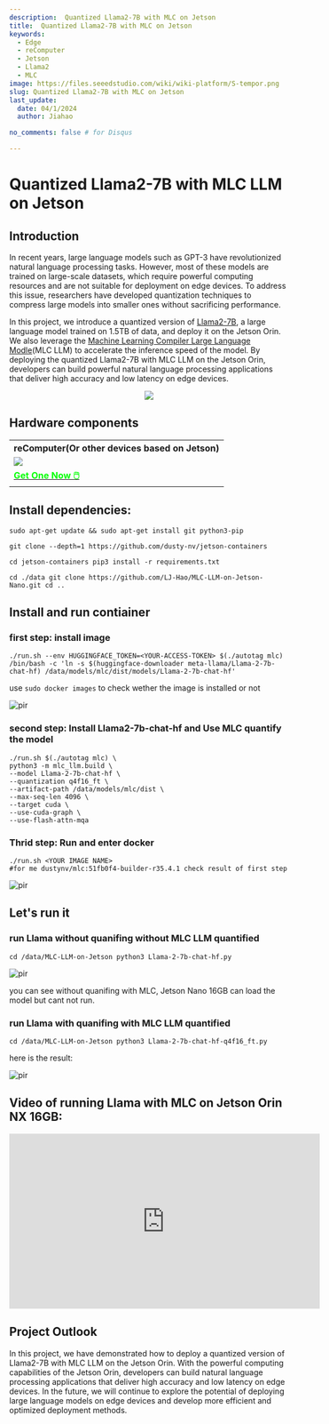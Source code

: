 ```yaml
---
description:  Quantized Llama2-7B with MLC on Jetson
title:  Quantized Llama2-7B with MLC on Jetson
keywords:
  - Edge
  - reComputer
  - Jetson
  - Llama2
  - MLC
image: https://files.seeedstudio.com/wiki/wiki-platform/S-tempor.png
slug: Quantized Llama2-7B with MLC on Jetson
last_update:
  date: 04/1/2024
  author: Jiahao

no_comments: false # for Disqus

---
```


# Quantized Llama2-7B with MLC LLM on Jetson

## Introduction

In recent years, large language models such as GPT-3 have revolutionized natural language processing tasks. However, most of these models are trained on large-scale datasets, which require powerful computing resources and are not suitable for deployment on edge devices. To address this issue, researchers have developed quantization techniques to compress large models into smaller ones without sacrificing performance. 

In this project, we introduce a quantized version of [Llama2-7B](https://huggingface.co/meta-llama/Llama-2-7b-hf), a large language model trained on 1.5TB of data, and deploy it on the Jetson Orin. We also leverage the [Machine Learning Compiler Large Language Modle](https://llm.mlc.ai)(MLC LLM) to accelerate the inference speed of the model. By deploying the quantized Llama2-7B with MLC LLM on the Jetson Orin, developers can build powerful natural language processing applications that deliver high accuracy and low latency on edge devices.

<div align="center"><img width={800} src="https://files.seeedstudio.com/wiki/reComputer-Jetson/A608/MLC_LLM.gif" /></div>


## Hardware components
<div class="table-center">
	<table align="center">
		<tr>
			<th>reComputer(Or other devices based on Jetson)</th>
		</tr>
    <tr>
      <td><div style={{textAlign:'center'}}><img src="https://files.seeedstudio.com/wiki/reComputer-Jetson/A608/recomputer_industrial_j3011_orin_nano_8gb.jpg" style={{width:800, height:'auto'}}/></div></td>
    </tr>
		<tr>
			<td><div class="get_one_now_container" style={{textAlign: 'center'}}>
				<a class="get_one_now_item" href="https://www.seeedstudio.com/reComputer-Industrial-J3011-p-5682.html?queryID=c1e6f0b0bd38a98233ce64bce8083a22&objectID=5682&indexName=bazaar_retailer_products">
				<strong><span><font color={'FFFFFF'} size={"4"}> Get One Now 🖱️</font></span></strong>
				</a>
			</div></td>
		</tr>
	</table>
</div>

## Install dependencies:

```shell
sudo apt-get update && sudo apt-get install git python3-pip
```
```shell
git clone --depth=1 https://github.com/dusty-nv/jetson-containers
```
```shell
cd jetson-containers pip3 install -r requirements.txt
```
```shell 
cd ./data git clone https://github.com/LJ-Hao/MLC-LLM-on-Jetson-Nano.git cd ..
```
## Install and run contiainer

### first step: install image

```shell
./run.sh --env HUGGINGFACE_TOKEN=<YOUR-ACCESS-TOKEN> $(./autotag mlc) /bin/bash -c 'ln -s $(huggingface-downloader meta-llama/Llama-2-7b-chat-hf) /data/models/mlc/dist/models/Llama-2-7b-chat-hf'
```
use ```sudo docker images``` to check wether the image is installed or not

<p style={{textAlign: 'center'}}><img src="https://files.seeedstudio.com/wiki/reComputer-Jetson/A608/docker_image.png" alt="pir" width={1000} height="auto"/></p>

### second step: Install Llama2-7b-chat-hf and Use MLC quantify the model
```shell
./run.sh $(./autotag mlc) \
python3 -m mlc_llm.build \
--model Llama-2-7b-chat-hf \
--quantization q4f16_ft \
--artifact-path /data/models/mlc/dist \
--max-seq-len 4096 \
--target cuda \
--use-cuda-graph \
--use-flash-attn-mqa
```

### Thrid step: Run and enter docker
```shell
./run.sh <YOUR IMAGE NAME> 
#for me dustynv/mlc:51fb0f4-builder-r35.4.1 check result of first step
```

<p style={{textAlign: 'center'}}><img src="https://files.seeedstudio.com/wiki/reComputer-Jetson/A608/docker_run.png" alt="pir" width={1000} height="auto"/></p>

## Let's run it
### run Llama without quanifing without MLC LLM quantified 

```shell
cd /data/MLC-LLM-on-Jetson python3 Llama-2-7b-chat-hf.py 
```
<p style={{textAlign: 'center'}}><img src="https://files.seeedstudio.com/wiki/reComputer-Jetson/A608/Llama-2-7b-chat-hf.png" alt="pir" width={1000} height="auto"/></p>

you can see without quanifing with MLC, Jetson Nano 16GB can load the model but cant not run.

### run Llama with quanifing with MLC LLM quantified 

```shell
cd /data/MLC-LLM-on-Jetson python3 Llama-2-7b-chat-hf-q4f16_ft.py 
```
here is the result:
<p style={{textAlign: 'center'}}><img src="https://files.seeedstudio.com/wiki/reComputer-Jetson/A608/Llama-2-7b-chat-hf-q4f16_ft.png" alt="pir" width={1000} height="auto"/></p>

## Video of running Llama with MLC on Jetson Orin NX 16GB:

<iframe width="560" height="315" src="https://www.youtube.com/embed/c2zbIwrOYyk?si=RydTL8dqmz5KRFpr" title="YouTube video player" frameborder="0" allow="accelerometer; autoplay; clipboard-write; encrypted-media; gyroscope; picture-in-picture; web-share" referrerpolicy="strict-origin-when-cross-origin" allowfullscreen></iframe>

## Project Outlook

In this project, we have demonstrated how to deploy a quantized version of Llama2-7B with MLC LLM on the Jetson Orin. With the powerful computing capabilities of the Jetson Orin, developers can build natural language processing applications that deliver high accuracy and low latency on edge devices. In the future, we will continue to explore the potential of deploying large language models on edge devices and develop more efficient and optimized deployment methods.